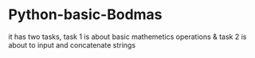 # Python-basic-Bodmas
it has two tasks, task 1 is about basic mathemetics operations & task 2 is about to input and concatenate strings
